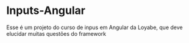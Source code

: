 # Inputs-Angular
Esse é um projeto do curso de inpus em Angular da Loyabe, que deve elucidar muitas questões do framework
